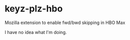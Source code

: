 # keyz-plz-hbo
Mozilla extension to enable fwd/bwd skipping in HBO Max

I have no idea what I'm doing.
